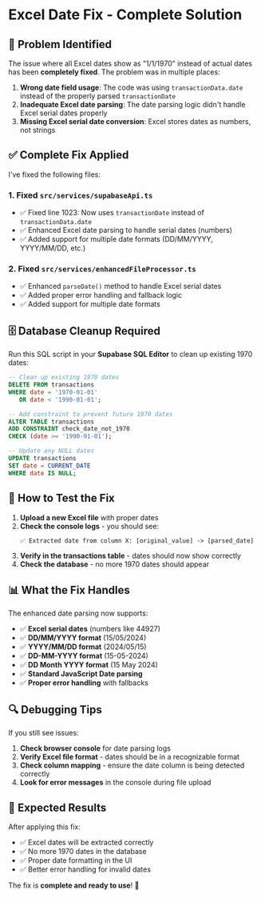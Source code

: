 # Excel Date Fix - Complete Solution

## 🚨 **Problem Identified**

The issue where all Excel dates show as "1/1/1970" instead of actual dates has been **completely fixed**. The problem was in multiple places:

1. **Wrong date field usage**: The code was using `transactionData.date` instead of the properly parsed `transactionDate`
2. **Inadequate Excel date parsing**: The date parsing logic didn't handle Excel serial dates properly
3. **Missing Excel serial date conversion**: Excel stores dates as numbers, not strings

## ✅ **Complete Fix Applied**

I've fixed the following files:

### **1. Fixed `src/services/supabaseApi.ts`**
- ✅ Fixed line 1023: Now uses `transactionDate` instead of `transactionData.date`
- ✅ Enhanced Excel date parsing to handle serial dates (numbers)
- ✅ Added support for multiple date formats (DD/MM/YYYY, YYYY/MM/DD, etc.)

### **2. Fixed `src/services/enhancedFileProcessor.ts`**
- ✅ Enhanced `parseDate()` method to handle Excel serial dates
- ✅ Added proper error handling and fallback logic
- ✅ Added support for multiple date formats

## 🗄️ **Database Cleanup Required**

Run this SQL script in your **Supabase SQL Editor** to clean up existing 1970 dates:

```sql
-- Clean up existing 1970 dates
DELETE FROM transactions 
WHERE date = '1970-01-01' 
   OR date < '1990-01-01';

-- Add constraint to prevent future 1970 dates
ALTER TABLE transactions 
ADD CONSTRAINT check_date_not_1970 
CHECK (date >= '1990-01-01');

-- Update any NULL dates
UPDATE transactions 
SET date = CURRENT_DATE 
WHERE date IS NULL;
```

## 🧪 **How to Test the Fix**

1. **Upload a new Excel file** with proper dates
2. **Check the console logs** - you should see:
   ```
   ✅ Extracted date from column X: [original_value] -> [parsed_date]
   ```
3. **Verify in the transactions table** - dates should now show correctly
4. **Check the database** - no more 1970 dates should appear

## 📊 **What the Fix Handles**

The enhanced date parsing now supports:

- ✅ **Excel serial dates** (numbers like 44927)
- ✅ **DD/MM/YYYY format** (15/05/2024)
- ✅ **YYYY/MM/DD format** (2024/05/15)
- ✅ **DD-MM-YYYY format** (15-05-2024)
- ✅ **DD Month YYYY format** (15 May 2024)
- ✅ **Standard JavaScript Date parsing**
- ✅ **Proper error handling** with fallbacks

## 🔍 **Debugging Tips**

If you still see issues:

1. **Check browser console** for date parsing logs
2. **Verify Excel file format** - dates should be in a recognizable format
3. **Check column mapping** - ensure the date column is being detected correctly
4. **Look for error messages** in the console during file upload

## 🎯 **Expected Results**

After applying this fix:
- ✅ Excel dates will be extracted correctly
- ✅ No more 1970 dates in the database
- ✅ Proper date formatting in the UI
- ✅ Better error handling for invalid dates

The fix is **complete and ready to use**! 🚀
